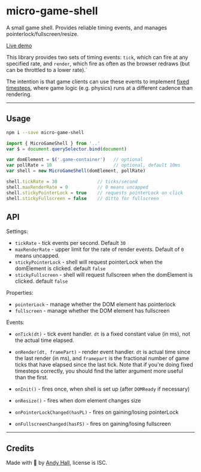 
# micro-game-shell

A small game shell. Provides reliable timing events, and manages pointerlock/fullscreen/resize.

[Live demo](https://andyhall.github.io/micro-game-shell/)

This library provides two sets of timing events: `tick`, which can fire at any specified rate, and `render`, which fire as often as the browser redraws (but can be throttled to a lower rate).`

The intention is that game clients can use these events to implement 
[fixed timesteps](https://gafferongames.com/post/fix_your_timestep/), where game logic (e.g. physics) runs at a different cadence than rendering.


----

## Usage

```sh
npm i --save micro-game-shell
```

```js
import { MicroGameShell } from '..'
var $ = document.querySelector.bind(document)

var domElement = $('.game-container')   // optional
var pollRate = 10                       // optional, default 10ms
var shell = new MicroGameShell(domElement, pollRate)

shell.tickRate = 30               // ticks/second
shell.maxRenderRate = 0           // 0 means uncapped
shell.stickyPointerLock = true    // requests pointerLock on click
shell.stickyFullscreen = false    // ditto for fullscreen
```


## API

Settings:

 * `tickRate` - tick events per second. Default `30`
 * `maxRenderRate` - upper limit for the rate of render events. Default of `0` means uncapped.
 * `stickyPointerLock` - shell will request pointerLock when the domElement is clicked. default `false`
 * `stickyFullscreen` - shell will request fullscreen when the domElement is clicked. default `false`

Properties:

 * `pointerLock` - manage whether the DOM element has pointerlock
 * `fullscreen` - manage whether the DOM element has fullscreen

Events:

 * `onTick(dt)` - tick event handler. `dt` is a fixed constant value (in ms), not the actual time elapsed.
 * `onRender(dt, framePart)` - render event handler. `dt` is actual time since the last render (in ms), and `framepart` is the fractional number of game ticks that have elapsed since the last tick. Note that if you're doing fixed timesteps correctly, you should find the latter argument more useful than the first.

 * `onInit()` - fires once, when shell is set up (after `DOMReady` if necessary)
 * `onResize()` - fires when dom element changes size
 * `onPointerLockChanged(hasPL)` - fires on gaining/losing pointerLock
 * `onFullscreenChanged(hasFS)` - fires on gaining/losing fullscreen


----

## Credits

Made with 🍺 by [Andy Hall](https://twitter.com/fenomas), license is ISC.

